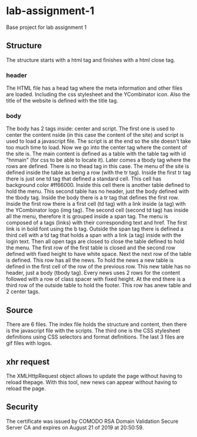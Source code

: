 # lab-assignment-1
Base project for lab assignment 1

## Structure

The structure starts with a html tag and finishes with a html close tag.
### header
The HTML file has a head tag where the meta information and other files are loaded. Including the css stylesheet and the YCombinator icon.
Also the title of the website is defined with the title tag.
### body
The body has 2 tags inside: center and script. The first one is used to center the content nside (in this case the content of the site) and script is used to load a javascript file. The script is at the end so the site doesn't take too much time to load.
Now we go into the center tag where the content of the site is. The main content is defined as a table with the table tag with id "hnmain" (for css to be able to locate it). Later comes a tbody tag where the rows are defined. There is no thead tag in this case.
The menu of the site is defined inside the table as being a row (with the tr tag). Inside the first tr tag there is just one td tag that defined a standard cell. This cell has background color #ff66000. Inside this cell there is another table defined to hold the menu. This second table has no header, just the body defined with the tbody tag. Inside the body there is a tr tag that defines the first row. Inside the first row there is a first cell (td tag) with a link inside (a tag) with the YCombinator logo (img tag). The second cell (second td tag) has inside all the menu, therefore it is grouped inside a span tag. The menu is composed of a tags (links) with their corresponding text and href. The first link is in bold font using the b tag. Outside the span tag there is defined a third cell with a td tag that holds a span with a link (a tag) inside with the login text. Then all open tags are closed to close the table defined to hold the menu.
The first row of the first table is closed and the second row defined with fixed height to have white space. Next the next row of the table is defined. This row has all the news. To hold the news a new table is defined in the first cell of the row of the previous row. This new table has no header, just a body (tbody tag). Every news uses 2 rows for the content followed with a row of class spacer with fixed height.
At the end there is a third row of the outside table to hold the footer. This row has anew table and 2 center tags.

## Source

There are 6 files. The index file holds the structure and content, then there is the javascript file with the scripts. The third one is the CSS stylesheet definitions using CSS selectors and format definitions. The last 3 files are gif files with logos.

## xhr request

The XMLHttpRequest object allows to update the page without having to reload thepage. With this tool, new news can appear without having to reload the page.

## Security

The certificate was issued by COMODO RSA Domain Validation Secure Server CA and expires on August 21 of 2019 at 20:50:59.
